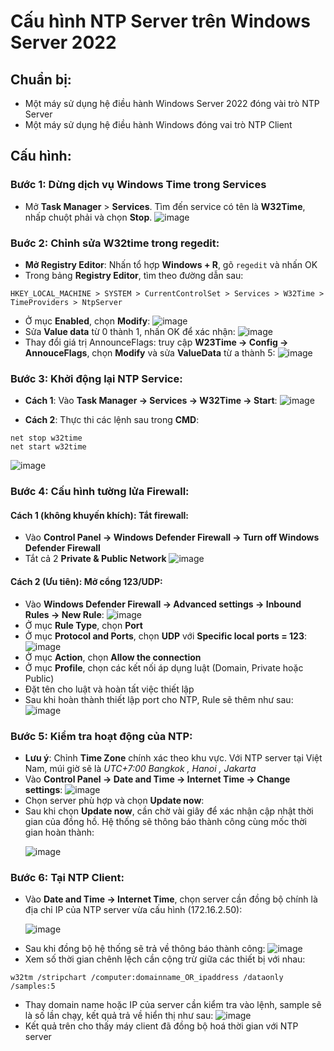 # Cấu hình NTP Server trên Windows Server 2022

## Chuẩn bị:
- Một máy sử dụng hệ điều hành Windows Server 2022 đóng vài trò NTP Server
- Một máy sử dụng hệ điều hành Windows đóng vai trò NTP Client

## Cấu hình:
### Bước 1: Dừng dịch vụ Windows Time trong Services
- Mở **Task Manager** > **Services**. Tìm đến service có tên là **W32Time**, nhấp chuột phải và chọn **Stop**.
![image](https://github.com/user-attachments/assets/2af6d4dd-57e3-4441-8e91-998257477bb8)

### Buớc 2: Chỉnh sửa W32time trong regedit:
- **Mở Registry Editor**: Nhấn tổ hợp **Windows + R**, gõ `regedit` và nhấn OK
- Trong bảng **Registry Editor**, tìm theo đường dẫn sau:
```shell
HKEY_LOCAL_MACHINE > SYSTEM > CurrentControlSet > Services > W32Time > TimeProviders > NtpServer
```
- Ở mục **Enabled**, chọn **Modify**:
![image](https://github.com/user-attachments/assets/d6456656-2b5a-476f-822e-c5c2e5b1a71b)
- Sửa **Value data** từ 0 thành 1, nhấn OK để xác nhận:
![image](https://github.com/user-attachments/assets/34069aaf-02f7-4735-8068-f81fc853df9f)
- Thay đổi giá trị AnnounceFlags: truy cập **W23Time -> Config -> AnnouceFlags**, chọn **Modify** và sửa **ValueData** từ a thành 5:
![image](https://github.com/user-attachments/assets/73f3164f-ad41-4fbb-8a4b-9cfa1e427a5e)

### Bước 3: Khởi động lại NTP Service:
- **Cách 1**: Vào **Task Manager -> Services -> W32Time -> Start**:
![image](https://github.com/user-attachments/assets/2be13ae4-a8f8-4049-956e-7d623c04a34e)

- **Cách 2**: Thực thi các lệnh sau trong **CMD**:
```
net stop w32time
net start w32time
```
![image](https://github.com/user-attachments/assets/4cfe0513-0959-4faa-a652-faf49afef110)

### Bước 4: Cấu hình tường lửa Firewall:
#### Cách 1 (không khuyến khích): Tắt firewall: 
- Vào **Control Panel -> Windows Defender Firewall -> Turn off Windows Defender Firewall**
- Tắt cả 2 **Private & Public Network**
![image](https://github.com/user-attachments/assets/88295f6b-123e-4f06-b362-e5f15d210ef5)

#### Cách 2 (Ưu tiên): Mở cổng 123/UDP:
- Vào **Windows Defender Firewall -> Advanced settings -> Inbound Rules -> New Rule**:
![image](https://github.com/user-attachments/assets/77731b5e-fdb5-4913-9dad-a80ee879d179)
- Ở mục **Rule Type**, chọn **Port**
- Ở mục **Protocol and Ports**, chọn **UDP** với **Specific local ports = 123**:
![image](https://github.com/user-attachments/assets/f253d985-2381-4e77-8baa-111b7808f578)
- Ở mục **Action**, chọn **Allow the connection**
- Ở mục **Profile**, chọn các kết nối áp dụng luật (Domain, Private hoặc Public)
- Đặt tên cho luật và hoàn tất việc thiết lập
- Sau khi hoàn thành thiết lập port cho NTP, Rule sẽ thêm như sau:
![image](https://github.com/user-attachments/assets/8186eb37-3dfe-4594-a5be-e61d7641f1a9)

### Bước 5: Kiểm tra hoạt động của NTP:
- **Lưu ý**: Chỉnh **Time Zone** chính xác theo khu vực. Với NTP server tại Việt Nam, múi giờ sẽ là *UTC+7:00 Bangkok , Hanoi , Jakarta*
- Vào **Control Panel -> Date and Time -> Internet Time -> Change settings**:
![image](https://github.com/user-attachments/assets/f0f8c301-68ab-4064-8df4-2c9d46a2ae40)
- Chọn server phù hợp và chọn **Update now**:
- Sau khi chọn **Update now**, cần chờ vài giây để xác nhận cập nhật thời gian của đồng hồ. Hệ thống sẽ thông báo thành công cùng mốc thời gian hoàn thành: <p>
![image](https://github.com/user-attachments/assets/c9059437-2697-4df7-ba85-c642d2b19438)

### Bước 6: Tại NTP Client:
- Vào **Date and Time -> Internet Time**, chọn server cần đồng bộ chính là địa chỉ IP của NTP server vừa cấu hình (172.16.2.50): <p>
![image](https://github.com/user-attachments/assets/e4f2c9d3-167a-4d19-a333-3bdbde825b2f)
- Sau khi đồng bộ hệ thống sẽ trả về thông báo thành công:
![image](https://github.com/user-attachments/assets/03c8abb2-c1e9-4fb1-bbd0-042cf8e1885f)
- Xem số thời gian chênh lệch cần cộng trừ giữa các thiết bị với nhau:
```shell
w32tm /stripchart /computer:domainname_OR_ipaddress /dataonly /samples:5
```
- Thay domain name hoặc IP của server cần kiểm tra vào lệnh, sample sẽ là số lần chạy, kết quả trả về hiển thị như sau:
![image](https://github.com/user-attachments/assets/12d89bf4-0af8-4849-837d-e95540fd9a6c)
- Kết quả trên cho thấy máy client đã đồng bộ hoá thời gian với NTP server
